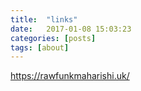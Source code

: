```yaml
---
title:  "links"
date:   2017-01-08 15:03:23
categories: [posts]
tags: [about]
---
```


<https://rawfunkmaharishi.uk/>
